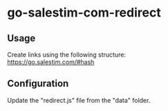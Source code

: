 # go-salestim-com-redirect

## Usage
Create links using the following structure:  
https://go.salestim.com/#hash

## Configuration
Update the "redirect.js" file from the "data" folder.